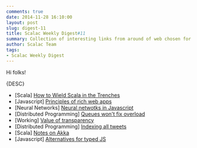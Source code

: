 ```yaml
---
comments: true
date: 2014-11-28 16:10:00
layout: post
slug: digest-11
title: Scalac Weekly Digest#11
summary: Collection of interesting links from around of web chosen for you by Scalac team
author: Scalac Team
tags:
- Scalac Weekly Digest
---
```


Hi folks! 

{DESC}

* \[Scala\] [How to Wield Scala in the Trenches](http://www.infoq.com/presentations/scala-fp-oop)
* \[Javascript\] [Principles of rich web apps](rauchg.com/2014/7-principles-of-rich-web-applications/)
* \[Neural Networks\] [Neural netwotks in Javascript](https://karpathy.github.io/neuralnets/)
* \[Distributed Programming\] [Queues won't fix overload](http://ferd.ca/queues-don-t-fix-overload.html)
* \[Working\] [Value of transparency](http://blog.capwatkins.com/the-value-of-transparency)
* \[Distributed Programming\] [Indexing all tweets](https://blog.twitter.com/2014/building-a-complete-tweet-index)
* \[Scala\] [Notes on Akka](http://rerun.me/tag/akka/)
* \[Javascript\] [Alternatives for typed JS](http://www.2ality.com/2014/10/typed-javascript.html)

